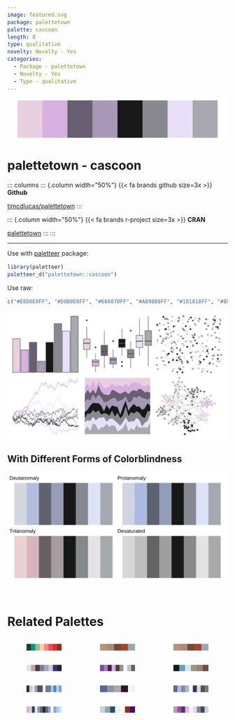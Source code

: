 ```yaml
---
image: featured.svg
package: palettetown
palette: cascoon
length: 8
type: qualitative
novelty: Novelty - Yes
categories:
  - Package - palettetown
  - Novelty - Yes
  - Type - qualitative
---
```


![](featured.svg)

# palettetown - cascoon 

::: columns
::: {.column width="50%"}
{{< fa brands github size=3x >}}
**Github**

[timcdlucas/palettetown](https://github.com/timcdlucas/palettetown)
:::

::: {.column width="50%"}
{{< fa brands r-project size=3x >}}
**CRAN**

[palettetown](https://CRAN.R-project.org/package=palettetown)
:::
:::

<hr> 

Use with [paletteer](https://emilhvitfeldt.github.io/paletteer/) package:

```r
library(paletteer)
paletteer_d("palettetown::cascoon")
```

Use raw:

```r
c("#E8D0E0FF", "#D8B0E0FF", "#686070FF", "#A898B8FF", "#181818FF", "#888890FF", "#E8E0F8FF", "#A8A8B0FF")
``` 

![](examples.png) <br>

## With Different Forms of Colorblindness

![](colorblind.svg) 

<br>

# Related Palettes

<div class="list" style="display: grid; grid-template-columns: auto auto auto;"> <figure class="figure">
<a href="../../awtools/a_palette/"> <img src="../../awtools/a_palette/featured.svg" style="width: 100%;" class="figure-img"></a>
</figure> <figure class="figure">
<a href="../../ButterflyColors/hamadryas_feronia/"> <img src="../../ButterflyColors/hamadryas_feronia/featured.svg" style="width: 100%;" class="figure-img"></a>
</figure> <figure class="figure">
<a href="../../ButterflyColors/hamadryas_feronia/"> <img src="../../ButterflyColors/hamadryas_feronia/featured.svg" style="width: 100%;" class="figure-img"></a>
</figure> <figure class="figure">
<a href="../../tvthemes/Night/"> <img src="../../tvthemes/Night/featured.svg" style="width: 100%;" class="figure-img"></a>
</figure> <figure class="figure">
<a href="../../palettetown/cloyster/"> <img src="../../palettetown/cloyster/featured.svg" style="width: 100%;" class="figure-img"></a>
</figure> <figure class="figure">
<a href="../../beyonce/X128/"> <img src="../../beyonce/X128/featured.svg" style="width: 100%;" class="figure-img"></a>
</figure> <figure class="figure">
<a href="../../palettetown/glalie/"> <img src="../../palettetown/glalie/featured.svg" style="width: 100%;" class="figure-img"></a>
</figure> <figure class="figure">
<a href="../../tayloRswift/midnights/"> <img src="../../tayloRswift/midnights/featured.svg" style="width: 100%;" class="figure-img"></a>
</figure> <figure class="figure">
<a href="../../palettetown/poliwrath/"> <img src="../../palettetown/poliwrath/featured.svg" style="width: 100%;" class="figure-img"></a>
</figure> <figure class="figure">
<a href="../../palettetown/mantine/"> <img src="../../palettetown/mantine/featured.svg" style="width: 100%;" class="figure-img"></a>
</figure> <figure class="figure">
<a href="../../palettetown/aerodactyl/"> <img src="../../palettetown/aerodactyl/featured.svg" style="width: 100%;" class="figure-img"></a>
</figure> <figure class="figure">
<a href="../../palettetown/grimer/"> <img src="../../palettetown/grimer/featured.svg" style="width: 100%;" class="figure-img"></a>
</figure> 
</div>
